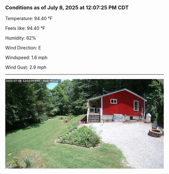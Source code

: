 ### Conditions as of July 8, 2025 at 12:07:25 PM CDT 

Temperature: 94.40 &deg;F

Feels like: 94.40 &deg;F

Humidity: 62%

Wind Direction: E

Windspeed: 1.6 mph

Wind Gust: 2.9 mph

---

<img src="./images/latest.jpeg"/>

